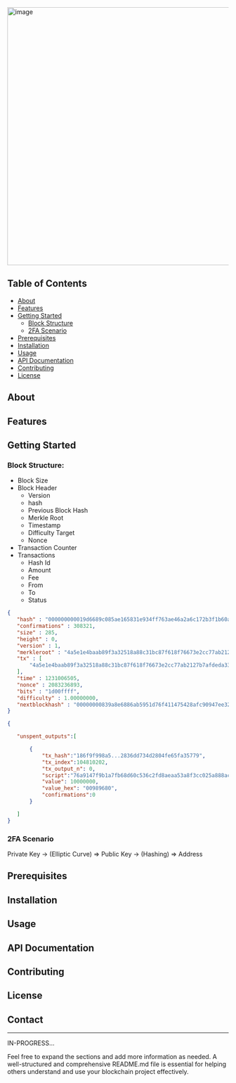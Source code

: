 
<img width="587" alt="image" src="https://github.com/inbox-pj/blockchain-java-springboot/assets/53929164/52771393-4f60-4aac-901d-488b15a6522e">


## Table of Contents
- [About](#about)
- [Features](#features)
- [Getting Started](#getting-started)
  	- [Block Structure](#block-structure)
  	- [2FA Scenario](#2fa-Scenario)
- [Prerequisites](#prerequisites)
- [Installation](#installation)
- [Usage](#usage)
- [API Documentation](#api-documentation)
- [Contributing](#contributing)
- [License](#license)

## About


## Features


## Getting Started
### Block Structure:

- Block Size
- Block Header
	- Version
	- hash
	- Previous Block Hash
	- Merkle Root
	- Timestamp
	- Difficulty Target
	- Nonce 
- Transaction Counter
- Transactions
	- Hash Id
	- Amount
	- Fee
	- From
	- To
	- Status

 ```json
{
    "hash" : "000000000019d6689c085ae165831e934ff763ae46a2a6c172b3f1b60a8ce26f",
    "confirmations" : 308321,
    "size" : 285,
    "height" : 0,
    "version" : 1,
    "merkleroot" : "4a5e1e4baab89f3a32518a88c31bc87f618f76673e2cc77ab2127b7afdeda33b",
    "tx" : [
        "4a5e1e4baab89f3a32518a88c31bc87f618f76673e2cc77ab2127b7afdeda33b"
    ],
    "time" : 1231006505,
    "nonce" : 2083236893,
    "bits" : "1d00ffff",
    "difficulty" : 1.00000000,
    "nextblockhash" : "00000000839a8e6886ab5951d76f411475428afc90947ee320161bbf18eb6048"
}

{

	"unspent_outputs":[

		{
			"tx_hash":"186f9f998a5...2836dd734d2804fe65fa35779",
			"tx_index":104810202,
			"tx_output_n": 0,
			"script":"76a9147f9b1a7fb68d60c536c2fd8aeaa53a8f3cc025a888ac",
			"value": 10000000,
			"value_hex": "00989680",
			"confirmations":0
		}

	]
}

```

### 2FA Scenario
Private Key -> (Elliptic Curve) => Public Key -> (Hashing) => Address

## Prerequisites


## Installation


## Usage


## API Documentation


## Contributing


## License


## Contact


---





IN-PROGRESS...

Feel free to expand the sections and add more information as needed. A well-structured and comprehensive README.md file is essential for helping others understand and use your blockchain project effectively.
